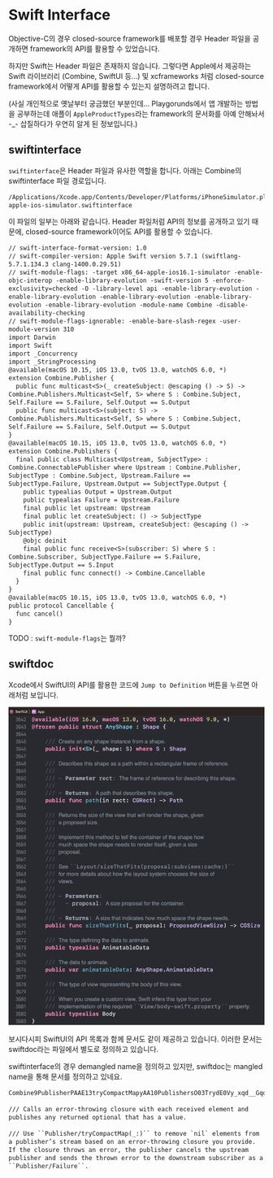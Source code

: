 # Swift Interface

Objective-C의 경우 closed-source framework를 배포할 경우 Header 파일을 공개하면 framework의 API를 활용할 수 있었습니다.

하지만 Swift는 Header 파일은 존재하지 않습니다. 그렇다면 Apple에서 제공하는 Swift 라이브러리 (Combine, SwiftUI 등...) 및 xcframeworks 처럼 closed-source framework에서 어떻게 API를 활용할 수 있는지 설명하려고 합니다.

(사실 개인적으로 옛날부터 궁금했던 부분인데... Playgorunds에서 앱 개발하는 방법을 공부하는데 애플이 `AppleProductTypes`라는 framework의 문서화를 아예 안해놔서 -_- 삽질하다가 우연히 알게 된 정보입니다.)

## swiftinterface

`swiftinterface`은 Header 파일과 유사한 역할을 합니다. 아래는 Combine의 swiftinterface 파일 경로입니다.

```
/Applications/Xcode.app/Contents/Developer/Platforms/iPhoneSimulator.platform/Developer/SDKs/iPhoneSimulator.sdk/System/Library/Frameworks/Combine.framework/Modules/Combine.swiftmodule/x86_64-apple-ios-simulator.swiftinterface
```

이 파일의 일부는 아래와 같습니다. Header 파일처럼 API의 정보를 공개하고 있기 때문에, closed-source framework이어도 API를 활용할 수 있습니다.

```
// swift-interface-format-version: 1.0
// swift-compiler-version: Apple Swift version 5.7.1 (swiftlang-5.7.1.134.3 clang-1400.0.29.51)
// swift-module-flags: -target x86_64-apple-ios16.1-simulator -enable-objc-interop -enable-library-evolution -swift-version 5 -enforce-exclusivity=checked -O -library-level api -enable-library-evolution -enable-library-evolution -enable-library-evolution -enable-library-evolution -enable-library-evolution -module-name Combine -disable-availability-checking
// swift-module-flags-ignorable: -enable-bare-slash-regex -user-module-version 310
import Darwin
import Swift
import _Concurrency
import _StringProcessing
@available(macOS 10.15, iOS 13.0, tvOS 13.0, watchOS 6.0, *)
extension Combine.Publisher {
  public func multicast<S>(_ createSubject: @escaping () -> S) -> Combine.Publishers.Multicast<Self, S> where S : Combine.Subject, Self.Failure == S.Failure, Self.Output == S.Output
  public func multicast<S>(subject: S) -> Combine.Publishers.Multicast<Self, S> where S : Combine.Subject, Self.Failure == S.Failure, Self.Output == S.Output
}
@available(macOS 10.15, iOS 13.0, tvOS 13.0, watchOS 6.0, *)
extension Combine.Publishers {
  final public class Multicast<Upstream, SubjectType> : Combine.ConnectablePublisher where Upstream : Combine.Publisher, SubjectType : Combine.Subject, Upstream.Failure == SubjectType.Failure, Upstream.Output == SubjectType.Output {
    public typealias Output = Upstream.Output
    public typealias Failure = Upstream.Failure
    final public let upstream: Upstream
    final public let createSubject: () -> SubjectType
    public init(upstream: Upstream, createSubject: @escaping () -> SubjectType)
    @objc deinit
    final public func receive<S>(subscriber: S) where S : Combine.Subscriber, SubjectType.Failure == S.Failure, SubjectType.Output == S.Input
    final public func connect() -> Combine.Cancellable
  }
}
@available(macOS 10.15, iOS 13.0, tvOS 13.0, watchOS 6.0, *)
public protocol Cancellable {
  func cancel()
}
```

TODO : `swift-module-flags`는 뭘까?

## swiftdoc

Xcode에서 SwiftUI의 API를 활용한 코드에 `Jump to Definition` 버튼을 누르면 아래처럼 보입니다.

![](0.png)

보시다시피 SwiftUI의 API 목록과 함께 문서도 같이 제공하고 있습니다. 이러한 문서는 swiftdoc라는 파일에서 별도로 정의하고 있습니다.

swiftinterface의 경우 demangled name을 정의하고 있지만, swiftdoc는 mangled name을 통해 문서를 정의하고 있네요.

```
Combine9PublisherPAAE13tryCompactMapyAA10PublishersO03TrydE0Vy_xqd__Gqd__Sg6OutputQzKclFp

/// Calls an error-throwing closure with each received element and publishes any returned optional that has a value.

/// Use ``Publisher/tryCompactMap(_:)`` to remove `nil` elements from a publisher’s stream based on an error-throwing closure you provide. If the closure throws an error, the publisher cancels the upstream publisher and sends the thrown error to the downstream subscriber as a ``Publisher/Failure``.
```
